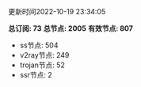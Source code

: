 更新时间2022-10-19 23:34:05

**总订阅: 73**
**总节点: 2005**
**有效节点: 807**
- ss节点: 504
- v2ray节点: 249
- trojan节点: 52
- ssr节点: 2
